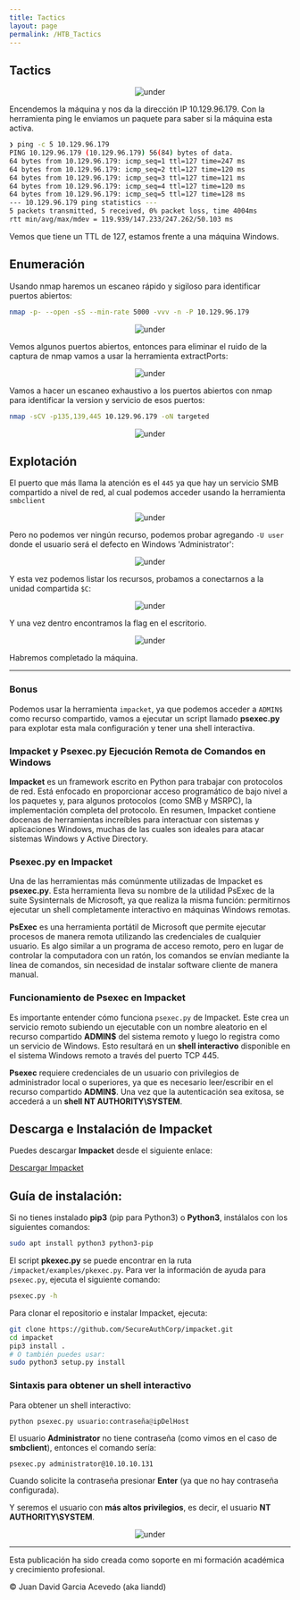 ```yaml
---
title: Tactics
layout: page
permalink: /HTB_Tactics
---
```


<h2 class="amarillo">Tactics</h2>
<div id="imgs" style="text-align: center;">
  <img src="/assets/images/StartingPoint/VIP/Tactics/tactics.png" alt="under" oncontextmenu="return false;">
</div>


Encendemos la máquina y nos da la dirección IP 10.129.96.179. Con la herramienta ping le enviamos un paquete para saber si la máquina esta activa.

```bash
❯ ping -c 5 10.129.96.179
PING 10.129.96.179 (10.129.96.179) 56(84) bytes of data.
64 bytes from 10.129.96.179: icmp_seq=1 ttl=127 time=247 ms
64 bytes from 10.129.96.179: icmp_seq=2 ttl=127 time=120 ms
64 bytes from 10.129.96.179: icmp_seq=3 ttl=127 time=121 ms
64 bytes from 10.129.96.179: icmp_seq=4 ttl=127 time=120 ms
64 bytes from 10.129.96.179: icmp_seq=5 ttl=127 time=128 ms
--- 10.129.96.179 ping statistics ---
5 packets transmitted, 5 received, 0% packet loss, time 4004ms
rtt min/avg/max/mdev = 119.939/147.233/247.262/50.103 ms
```

Vemos que tiene un TTL de 127, estamos frente a una máquina Windows.

<h2 class="amarillo">Enumeración</h2>

Usando nmap haremos un escaneo rápido y sigiloso para identificar puertos abiertos:

```bash
nmap -p- --open -sS --min-rate 5000 -vvv -n -P 10.129.96.179
```
<div style="text-align: center;">
  <img src="/assets/images/StartingPoint/VIP/Tactics/nmap.png" alt="under" oncontextmenu="return false;">
</div>


Vemos algunos puertos abiertos, entonces para eliminar el ruido de la captura de nmap vamos a usar la herramienta extractPorts:
<div style="text-align: center;">
  <img src="/assets/images/StartingPoint/VIP/Tactics/extractPorts.png" alt="under" oncontextmenu="return false;">
</div>


Vamos a hacer un escaneo exhaustivo a los puertos abiertos con nmap para identificar la version y servicio de esos puertos:

```bash
nmap -sCV -p135,139,445 10.129.96.179 -oN targeted
```
<div style="text-align: center;">
  <img src="/assets/images/StartingPoint/VIP/Tactics/nmap2.png" alt="under" oncontextmenu="return false;">
</div>


<h2 class="amarillo">Explotación</h2>

El puerto que más llama la atención es el `445` ya que hay un servicio SMB compartido a nivel de red, al cual podemos acceder usando la herramienta `smbclient`
<div style="text-align: center;">
  <img src="/assets/images/StartingPoint/VIP/Tactics/smb.png" alt="under" oncontextmenu="return false;">
</div>


Pero no podemos ver ningún recurso, podemos probar agregando `-U user` donde el usuario será el defecto en Windows 'Administrator':
<div style="text-align: center;">
  <img src="/assets/images/StartingPoint/VIP/Tactics/smb2.png" alt="under" oncontextmenu="return false;">
</div>


Y esta vez podemos listar los recursos, probamos a conectarnos a la unidad compartida `$C`:
<div style="text-align: center;">
  <img src="/assets/images/StartingPoint/VIP/Tactics/smb3.png" alt="under" oncontextmenu="return false;">
</div>



Y una vez dentro encontramos la flag en el escritorio.
<div style="text-align: center;">
  <img src="/assets/images/StartingPoint/VIP/Tactics/flag.png" alt="under" oncontextmenu="return false;">
</div>


Habremos completado la máquina.

<hr />
<h3 class="verde">Bonus</h3>

Podemos usar la herramienta `impacket`, ya que podemos acceder a `ADMIN$` como recurso compartido, vamos a ejecutar un script llamado **psexec.py** para explotar esta mala configuración y tener una shell interactiva. 

<h3 class="verde">Impacket y Psexec.py Ejecución Remota de Comandos en Windows</h3>

**Impacket** es un framework escrito en Python para trabajar con protocolos de red. Está enfocado en proporcionar acceso programático de bajo nivel a los paquetes y, para algunos protocolos (como SMB y MSRPC), la implementación completa del protocolo. En resumen, Impacket contiene docenas de herramientas increíbles para interactuar con sistemas y aplicaciones Windows, muchas de las cuales son ideales para atacar sistemas Windows y Active Directory.

<h3 class="amarillo">Psexec.py en Impacket</h3>

Una de las herramientas más comúnmente utilizadas de Impacket es **psexec.py**. Esta herramienta lleva su nombre de la utilidad PsExec de la suite Sysinternals de Microsoft, ya que realiza la misma función: permitirnos ejecutar un shell completamente interactivo en máquinas Windows remotas.

**PsExec** es una herramienta portátil de Microsoft que permite ejecutar procesos de manera remota utilizando las credenciales de cualquier usuario. Es algo similar a un programa de acceso remoto, pero en lugar de controlar la computadora con un ratón, los comandos se envían mediante la línea de comandos, sin necesidad de instalar software cliente de manera manual.

<h3 class="amarillo">Funcionamiento de Psexec en Impacket</h3>

Es importante entender cómo funciona `psexec.py` de Impacket. Este crea un servicio remoto subiendo un ejecutable con un nombre aleatorio en el recurso compartido **ADMIN$** del sistema remoto y luego lo registra como un servicio de Windows. Esto resultará en un **shell interactivo** disponible en el sistema Windows remoto a través del puerto TCP 445.

**Psexec** requiere credenciales de un usuario con privilegios de administrador local o superiores, ya que es necesario leer/escribir en el recurso compartido **ADMIN$**. Una vez que la autenticación sea exitosa, se accederá a un **shell NT AUTHORITY\SYSTEM**.

<h2 class="verde">Descarga e Instalación de Impacket</h2>

Puedes descargar **Impacket** desde el siguiente enlace:

[Descargar Impacket](https://github.com/SecureAuthCorp/impacket)

<h2 id="whity">Guía de instalación:</h2>

Si no tienes instalado **pip3** (pip para Python3) o **Python3**, instálalos con los siguientes comandos:

```bash
sudo apt install python3 python3-pip
```

El script **pkexec.py** se puede encontrar en la ruta `/impacket/examples/pkexec.py`. Para ver la información de ayuda para `psexec.py`, ejecuta el siguiente comando:

```bash
psexec.py -h
```

Para clonar el repositorio e instalar Impacket, ejecuta:

```bash
git clone https://github.com/SecureAuthCorp/impacket.git
cd impacket
pip3 install .
# O también puedes usar:
sudo python3 setup.py install
```

### Sintaxis para obtener un shell interactivo

Para obtener un shell interactivo:

```python
python psexec.py usuario:contraseña@ipDelHost
```

El usuario **Administrator** no tiene contraseña (como vimos en el caso de **smbclient**), entonces el comando sería:

```
psexec.py administrator@10.10.10.131
```

Cuando solicite la contraseña presionar **Enter** (ya que no hay contraseña configurada).

Y seremos el usuario con **más altos privilegios**, es decir, el usuario **NT AUTHORITY\SYSTEM**.

<div style="text-align: center;">
  <img src="/assets/images/StartingPoint/VIP/Tactics/pwn.png" alt="under" oncontextmenu="return false;">
</div>

---

Esta publicación ha sido creada como soporte en mi formación académica y crecimiento profesional.

© Juan David Garcia Acevedo (aka liandd)
